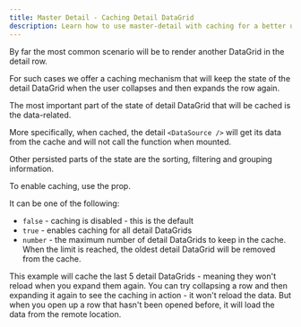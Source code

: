 ```yaml
---
title: Master Detail - Caching Detail DataGrid
description: Learn how to use master-detail with caching for a better user-experience
---
```


By far the most common scenario will be to render another DataGrid in the detail row.

For such cases we offer a caching mechanism that will keep the state of the detail DataGrid when the user collapses and then expands the row again.

<Note>

The most important part of the state of detail DataGrid that will be cached is the data-related.

More specifically, when cached, the detail `<DataSource />` will get its data from the cache and will not call the <DPropLink name="data" /> function when mounted.

Other persisted parts of the state are the sorting, filtering and grouping information.

</Note>

To enable caching, use the <PropLink name="rowDetailCache" /> prop.

It can be one of the following:

- `false` - caching is disabled - this is the default
- `true` - enables caching for all detail DataGrids
- `number` - the maximum number of detail DataGrids to keep in the cache. When the limit is reached, the oldest detail DataGrid will be removed from the cache.

<Sandpack title="Master detail DataGrid with caching for 5 detail DataGrids" size="lg" viewMode="preview">

<Description>

This example will cache the last 5 detail DataGrids - meaning they won't reload when you expand them again.
You can try collapsing a row and then expanding it again to see the caching in action - it won't reload the data.
But when you open up a row that hasn't been opened before, it will load the data from the remote location.

</Description>

```ts file=master-detail-caching-with-default-expanded-example.page.tsx

```

</Sandpack>

